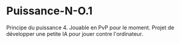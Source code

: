 # Puissance-N-O.1
Principe du puissance 4. Jouable en PvP pour le moment. Projet de développer une petite IA pour jouer contre l'ordinateur.
